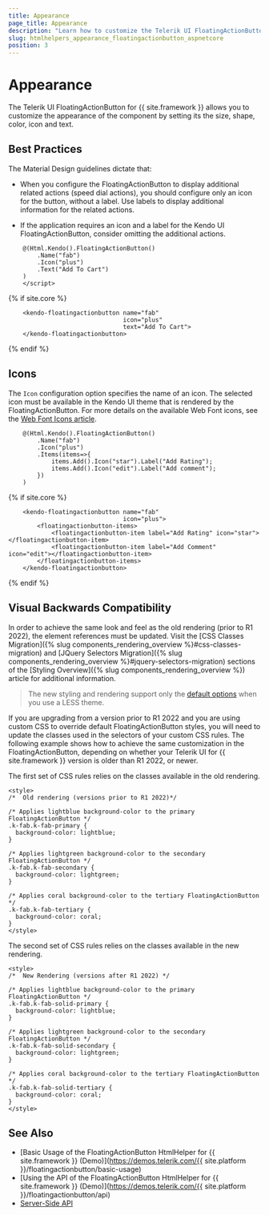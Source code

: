 ```yaml
---
title: Appearance
page_title: Appearance
description: "Learn how to customize the Telerik UI FloatingActionButton component for {{ site.framework }} by setting its size, shape, color, icon and text."
slug: htmlhelpers_appearance_floatingactionbutton_aspnetcore
position: 3
---
```


# Appearance

The Telerik UI FloatingActionButton for {{ site.framework }} allows you to customize the appearance of the component by setting its the size, shape, color, icon and text.

## Best Practices

The Material Design guidelines dictate that:

* When you configure the FloatingActionButton to display additional related actions (speed dial actions), you should configure only an icon for the button, without a label. Use labels to display additional information for the related actions.

* If the application requires an icon and a label for the Kendo UI FloatingActionButton, consider omitting the additional actions.

```HtmlHelper
    @(Html.Kendo().FloatingActionButton()
        .Name("fab")
        .Icon("plus")
        .Text("Add To Cart")
    )
    </script>
```
{% if site.core %}
```TagHelper
    <kendo-floatingactionbutton name="fab"
                                icon="plus"
                                text="Add To Cart">
    </kendo-floatingactionbutton>
```
{% endif %}
## Icons

The `Icon` configuration option specifies the name of an icon. The selected icon must be available in the Kendo UI theme that is rendered by the FloatingActionButton. For more details on the available Web Font icons, see the [Web Font Icons article](https://docs.telerik.com/kendo-ui/styles-and-layout/icons-web).

```Razor
    @(Html.Kendo().FloatingActionButton()
        .Name("fab")
        .Icon("plus")
        .Items(items=>{
            items.Add().Icon("star").Label("Add Rating");
            items.Add().Icon("edit").Label("Add comment");
        })
    )
```
{% if site.core %}
```TagHelper
    <kendo-floatingactionbutton name="fab"
                                icon="plus">
        <floatingactionbutton-items>
            <floatingactionbutton-item label="Add Rating" icon="star"></floatingactionbutton-item>
            <floatingactionbutton-item label="Add Comment" icon="edit"></floatingactionbutton-item>
        </floatingactionbutton-items>
    </kendo-floatingactionbutton>
```
{% endif %}

## Visual Backwards Compatibility

In order to achieve the same look and feel as the old rendering (prior to R1 2022), the element references must be updated. Visit the [CSS Classes Migration]({% slug components_rendering_overview %}#css-classes-migration) and [JQuery Selectors Migration]({% slug components_rendering_overview %}#jquery-selectors-migration) sections of the [Styling Overview]({% slug components_rendering_overview %}) article for additional information.

> The new styling and rendering support only the [default options](#options) when you use a LESS theme.

If you are upgrading from a version prior to R1 2022 and you are using custom CSS to override default FloatingActionButton styles, you will need to update the classes used in the selectors of your custom CSS rules. The following example shows how to achieve the same customization in the FloatingActionButton, depending on whether your Telerik UI for {{ site.framework }} version is older than R1 2022, or newer. 

The first set of CSS rules relies on the classes available in the old rendering.

```
<style>
/*  Old rendering (versions prior to R1 2022)*/ 

/* Applies lightblue background-color to the primary FloatingActionButton */
.k-fab.k-fab-primary { 
  background-color: lightblue;
}

/* Applies lightgreen background-color to the secondary FloatingActionButton */
.k-fab.k-fab-secondary { 
  background-color: lightgreen;
}

/* Applies coral background-color to the tertiary FloatingActionButton */
.k-fab.k-fab-tertiary { 
  background-color: coral;
}
</style>
```

The second set of CSS rules relies on the classes available in the new rendering.

```
<style>
/*  New Rendering (versions after R1 2022) */   
      
/* Applies lightblue background-color to the primary FloatingActionButton */
.k-fab.k-fab-solid-primary { 
  background-color: lightblue;
}

/* Applies lightgreen background-color to the secondary FloatingActionButton */
.k-fab.k-fab-solid-secondary { 
  background-color: lightgreen;
}

/* Applies coral background-color to the tertiary FloatingActionButton */
.k-fab.k-fab-solid-tertiary { 
  background-color: coral;
}
</style>
```

## See Also

* [Basic Usage of the FloatingActionButton HtmlHelper for {{ site.framework }} (Demo)](https://demos.telerik.com/{{ site.platform }}/floatingactionbutton/basic-usage)
* [Using the API of the FloatingActionButton HtmlHelper for {{ site.framework }} (Demo)](https://demos.telerik.com/{{ site.platform }}/floatingactionbutton/api)
* [Server-Side API](/api/floatingactionbutton)
